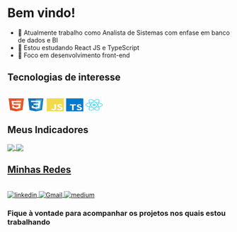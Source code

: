 # Bem vindo!

- 🔭 Atualmente trabalho como Analista de Sistemas com enfase em banco de dados e BI
- 🌱 Estou estudando React JS e TypeScript
- 🎯 Foco em desenvolvimento front-end

## Tecnologias de interesse
<div style="display: inline_block"><br>
  <img align="center" alt="HTML" height="30" width="40" src="https://raw.githubusercontent.com/devicons/devicon/master/icons/html5/html5-original.svg">
  <img align="center" alt="CSS" height="30" width="40" src="https://raw.githubusercontent.com/devicons/devicon/master/icons/css3/css3-original.svg">
  <img align="center" alt="Js" height="30" width="40" src="https://raw.githubusercontent.com/devicons/devicon/master/icons/javascript/javascript-plain.svg">
  <img align="center" alt="Ts" height="30" width="40" src="https://raw.githubusercontent.com/devicons/devicon/master/icons/typescript/typescript-plain.svg">
  <img align="center" alt="React" height="30" width="40" src="https://raw.githubusercontent.com/devicons/devicon/master/icons/react/react-original.svg">
</div>  

## Meus Indicadores
<div>
  <a href="https://github.com/vinihenriq">
  <img align="center" height="180em" src="https://github-readme-stats.vercel.app/api?username=vinihenriq&show_icons=true&theme=city_lights&include_all_commits=true&count_private=true"/>
  <img  align="center" src="https://github-readme-stats.vercel.app/api/top-langs/?username=vinihenriq&theme=city_lights&layout=compact"/>
</div>
  
## Minhas Redes

<div style="display: inline_block"><br>
  <a href="https://www.linkedin.com/in/vin%C3%ADcius-s-472a5521a"><img align="center" alt="linkedin" height="30" width="100" src="https://img.shields.io/badge/LinkedIn-0077B5?style=for-the-   badge&logo=linkedin&logoColor=white"/> </a>
  <a href="google.com.br"><img align="center" alt="Gmail" height="30" width="100"src="https://img.shields.io/badge/Gmail-D14836?style=for-the-badge&logo=gmail&logoColor=white"/>     </a>
  <a href="medium.com"><img align="center" alt="medium" height="30" width="100"src="https://img.shields.io/badge/Medium-12100E?style=for-the-badge&logo=medium&logoColor=white"/>     </a>

</div>  

### Fique à vontade para acompanhar os projetos nos quais estou trabalhando

  


